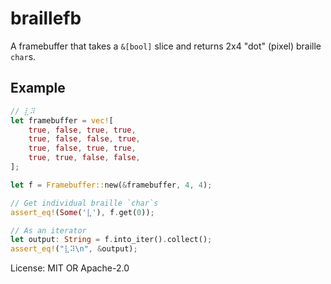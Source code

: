 # braillefb

A framebuffer that takes a `&[bool]` slice and returns 2x4 "dot" (pixel) braille `char`s.

## Example

```rust
// ⣇⠽
let framebuffer = vec![
    true, false, true, true,
    true, false, false, true,
    true, false, true, true,
    true, true, false, false,
];

let f = Framebuffer::new(&framebuffer, 4, 4);

// Get individual braille `char`s
assert_eq!(Some('⣇'), f.get(0));

// As an iterator
let output: String = f.into_iter().collect();
assert_eq!("⣇⠽\n", &output);
```

License: MIT OR Apache-2.0
